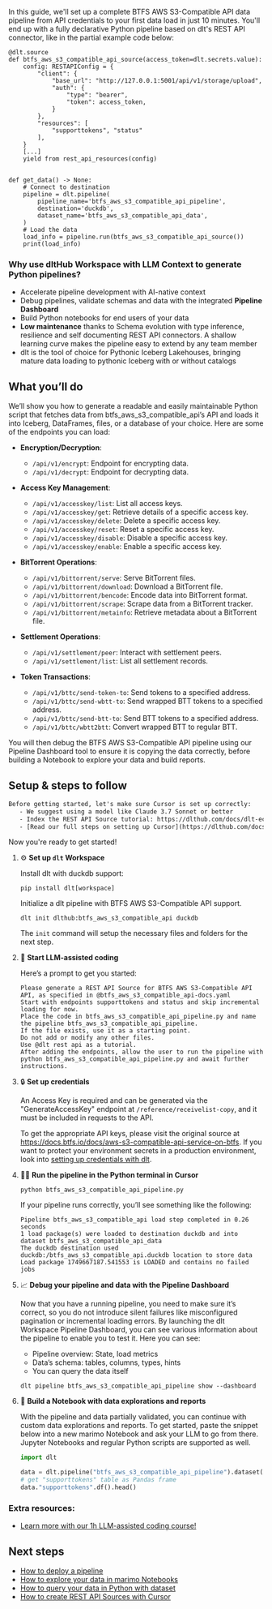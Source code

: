 In this guide, we'll set up a complete BTFS AWS S3-Compatible API data pipeline from API credentials to your first data load in just 10 minutes. You'll end up with a fully declarative Python pipeline based on dlt's REST API connector, like in the partial example code below:

```python-outcome
@dlt.source
def btfs_aws_s3_compatible_api_source(access_token=dlt.secrets.value):
    config: RESTAPIConfig = {
        "client": {
            "base_url": "http://127.0.0.1:5001/api/v1/storage/upload",
            "auth": {
                "type": "bearer",
                "token": access_token,
            }
        },
        "resources": [
            "supporttokens", "status"
        ],
    }
    [...]
    yield from rest_api_resources(config)


def get_data() -> None:
    # Connect to destination
    pipeline = dlt.pipeline(
        pipeline_name='btfs_aws_s3_compatible_api_pipeline',
        destination='duckdb',
        dataset_name='btfs_aws_s3_compatible_api_data', 
    )
    # Load the data
    load_info = pipeline.run(btfs_aws_s3_compatible_api_source())
    print(load_info) 
```

### Why use dltHub Workspace with LLM Context to generate Python pipelines?

- Accelerate pipeline development with AI-native context
- Debug pipelines, validate schemas and data with the integrated **Pipeline Dashboard**
- Build Python notebooks for end users of your data
- **Low maintenance** thanks to Schema evolution with type inference, resilience and self documenting REST API connectors. A shallow learning curve makes the pipeline easy to extend by any team member
- dlt is the tool of choice for Pythonic Iceberg Lakehouses, bringing mature data loading to pythonic Iceberg with or without catalogs

## What you’ll do

We’ll show you how to generate a readable and easily maintainable Python script that fetches data from btfs_aws_s3_compatible_api’s API and loads it into Iceberg, DataFrames, files, or a database of your choice. Here are some of the endpoints you can load:

- **Encryption/Decryption**: 
  - `/api/v1/encrypt`: Endpoint for encrypting data.
  - `/api/v1/decrypt`: Endpoint for decrypting data.

- **Access Key Management**: 
  - `/api/v1/accesskey/list`: List all access keys.
  - `/api/v1/accesskey/get`: Retrieve details of a specific access key.
  - `/api/v1/accesskey/delete`: Delete a specific access key.
  - `/api/v1/accesskey/reset`: Reset a specific access key.
  - `/api/v1/accesskey/disable`: Disable a specific access key.
  - `/api/v1/accesskey/enable`: Enable a specific access key.

- **BitTorrent Operations**: 
  - `/api/v1/bittorrent/serve`: Serve BitTorrent files.
  - `/api/v1/bittorrent/download`: Download a BitTorrent file.
  - `/api/v1/bittorrent/bencode`: Encode data into BitTorrent format.
  - `/api/v1/bittorrent/scrape`: Scrape data from a BitTorrent tracker.
  - `/api/v1/bittorrent/metainfo`: Retrieve metadata about a BitTorrent file.

- **Settlement Operations**: 
  - `/api/v1/settlement/peer`: Interact with settlement peers.
  - `/api/v1/settlement/list`: List all settlement records.

- **Token Transactions**: 
  - `/api/v1/bttc/send-token-to`: Send tokens to a specified address.
  - `/api/v1/bttc/send-wbtt-to`: Send wrapped BTT tokens to a specified address.
  - `/api/v1/bttc/send-btt-to`: Send BTT tokens to a specified address.
  - `/api/v1/bttc/wbtt2btt`: Convert wrapped BTT to regular BTT.

You will then debug the BTFS AWS S3-Compatible API pipeline using our Pipeline Dashboard tool to ensure it is copying the data correctly, before building a Notebook to explore your data and build reports.

## Setup & steps to follow

```default
Before getting started, let's make sure Cursor is set up correctly:
   - We suggest using a model like Claude 3.7 Sonnet or better
   - Index the REST API Source tutorial: https://dlthub.com/docs/dlt-ecosystem/verified-sources/rest_api/ and add it to context as **@dlt rest api**
   - [Read our full steps on setting up Cursor](https://dlthub.com/docs/dlt-ecosystem/llm-tooling/cursor-restapi#23-configuring-cursor-with-documentation)
```

Now you're ready to get started!

1. ⚙️ **Set up `dlt` Workspace**
    
    Install dlt with duckdb support:
    ```shell
    pip install dlt[workspace]
    ```

    Initialize a dlt pipeline with BTFS AWS S3-Compatible API support.
    ```shell
    dlt init dlthub:btfs_aws_s3_compatible_api duckdb
    ```

    The `init` command will setup the necessary files and folders for the next step.
    
2. 🤠 **Start LLM-assisted coding**
    
    Here’s a prompt to get you started:
    
    ```prompt
    Please generate a REST API Source for BTFS AWS S3-Compatible API API, as specified in @btfs_aws_s3_compatible_api-docs.yaml 
    Start with endpoints supporttokens and status and skip incremental loading for now. 
    Place the code in btfs_aws_s3_compatible_api_pipeline.py and name the pipeline btfs_aws_s3_compatible_api_pipeline. 
    If the file exists, use it as a starting point. 
    Do not add or modify any other files. 
    Use @dlt rest api as a tutorial. 
    After adding the endpoints, allow the user to run the pipeline with python btfs_aws_s3_compatible_api_pipeline.py and await further instructions.
    ```

    
3. 🔒 **Set up credentials** 
    
    An Access Key is required and can be generated via the "GenerateAccessKey" endpoint at `/reference/receivelist-copy`, and it must be included in requests to the API.
    
    To get the appropriate API keys, please visit the original source at https://docs.btfs.io/docs/aws-s3-compatible-api-service-on-btfs.
    If you want to protect your environment secrets in a production environment, look into [setting up credentials with dlt](https://dlthub.com/docs/walkthroughs/add_credentials).
    
4. 🏃‍♀️ **Run the pipeline in the Python terminal in Cursor**
    
    ```shell
    python btfs_aws_s3_compatible_api_pipeline.py
    ```
    
    If your pipeline runs correctly, you’ll see something like the following:
    
    ```shell
    Pipeline btfs_aws_s3_compatible_api load step completed in 0.26 seconds
    1 load package(s) were loaded to destination duckdb and into dataset btfs_aws_s3_compatible_api_data
    The duckdb destination used duckdb:/btfs_aws_s3_compatible_api.duckdb location to store data
    Load package 1749667187.541553 is LOADED and contains no failed jobs
    ```
    
5. 📈 **Debug your pipeline and data with the Pipeline Dashboard**

    Now that you have a running pipeline, you need to make sure it’s correct, so you do not introduce silent failures like misconfigured pagination or incremental loading errors. By launching the dlt Workspace Pipeline Dashboard, you can see various information about the pipeline to enable you to test it. Here you can see:
    - Pipeline overview: State, load metrics
    - Data’s schema: tables, columns, types, hints
    - You can query the data itself
    
    ```shell
    dlt pipeline btfs_aws_s3_compatible_api_pipeline show --dashboard
    ```
    
6. 🐍 **Build a Notebook with data explorations and reports**

    With the pipeline and data partially validated, you can continue with custom data explorations and reports. To get started, paste the snippet below into a new marimo Notebook and ask your LLM to go from there. Jupyter Notebooks and regular Python scripts are supported as well.

    
    ```python
    import dlt

   data = dlt.pipeline("btfs_aws_s3_compatible_api_pipeline").dataset()
   # get "supporttokens" table as Pandas frame
   data."supporttokens".df().head()
    ```

### Extra resources:

- [Learn more with our 1h LLM-assisted coding course!](https://www.youtube.com/watch?v=GGid70rnJuM)

## Next steps

- [How to deploy a pipeline](https://dlthub.com/docs/walkthroughs/deploy-a-pipeline)
- [How to explore your data in marimo Notebooks](https://dlthub.com/docs/general-usage/dataset-access/marimo)
- [How to query your data in Python with dataset](https://dlthub.com/docs/general-usage/dataset-access/dataset)
- [How to create REST API Sources with Cursor](https://dlthub.com/docs/dlt-ecosystem/llm-tooling/cursor-restapi)